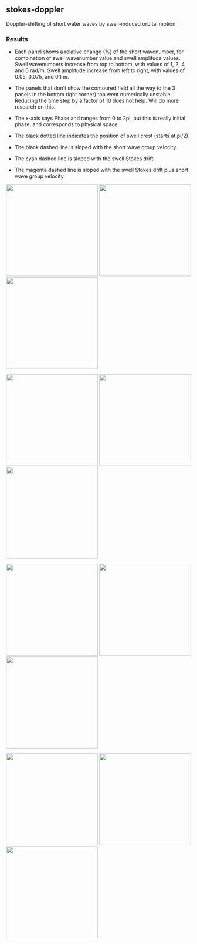 ## stokes-doppler

Doppler-shifting of short water waves by swell-induced orbital motion

### Results

* Each panel shows a relative change (%) of the short wavenumber, 
for combination of swell wavenumber value and swell amplitude values.
Swell wavenumbers increase from top to bottom, 
with values of 1, 2, 4, and 6 rad/m.
Swell amplitude increase from left to right,
with values of 0.05, 0.075, and 0.1 m.

* The panels that don't show the contoured field all the way to the 
3 panels in the bottom right corner) top went numerically unstable.
Reducing the time step by a factor of 10 does not help. Will do more 
research on this.

* The x-axis says Phase and ranges from 0 to 2pi, but this is 
really initial phase, and corresponds to physical space.

* The black dotted line indicates the position of swell crest (starts at pi/2).

* The black dashed line is sloped with the short wave group velocity.

* The cyan dashed line is sloped with the swell Stokes drift.

* The magenta dashed line is sloped with the swell Stokes drift plus 
short wave group velocity.

<p>
<img src="https://raw.githubusercontent.com/milancurcic/stokes-doppler/master/figures/kshort_kl%3D1.0_a%3D0.050_ks%3D110.png" width="250">
<img src="https://raw.githubusercontent.com/milancurcic/stokes-doppler/master/figures/kshort_kl%3D1.0_a%3D0.075_ks%3D110.png" width="250">
<img src="https://raw.githubusercontent.com/milancurcic/stokes-doppler/master/figures/kshort_kl%3D1.0_a%3D0.100_ks%3D110.png" width="250">
</p>

<p>
<img src="https://raw.githubusercontent.com/milancurcic/stokes-doppler/master/figures/kshort_kl%3D2.0_a%3D0.050_ks%3D110.png" width="250">
<img src="https://raw.githubusercontent.com/milancurcic/stokes-doppler/master/figures/kshort_kl%3D2.0_a%3D0.075_ks%3D110.png" width="250">
<img src="https://raw.githubusercontent.com/milancurcic/stokes-doppler/master/figures/kshort_kl%3D2.0_a%3D0.100_ks%3D110.png" width="250">
</p>

<p>
<img src="https://raw.githubusercontent.com/milancurcic/stokes-doppler/master/figures/kshort_kl%3D4.0_a%3D0.050_ks%3D110.png" width="250">
<img src="https://raw.githubusercontent.com/milancurcic/stokes-doppler/master/figures/kshort_kl%3D4.0_a%3D0.075_ks%3D110.png" width="250">
<img src="https://raw.githubusercontent.com/milancurcic/stokes-doppler/master/figures/kshort_kl%3D4.0_a%3D0.100_ks%3D110.png" width="250">
</p>

<p>
<img src="https://raw.githubusercontent.com/milancurcic/stokes-doppler/master/figures/kshort_kl%3D6.0_a%3D0.050_ks%3D110.png" width="250">
<img src="https://raw.githubusercontent.com/milancurcic/stokes-doppler/master/figures/kshort_kl%3D6.0_a%3D0.075_ks%3D110.png" width="250">
<img src="https://raw.githubusercontent.com/milancurcic/stokes-doppler/master/figures/kshort_kl%3D6.0_a%3D0.100_ks%3D110.png" width="250">
</p>
